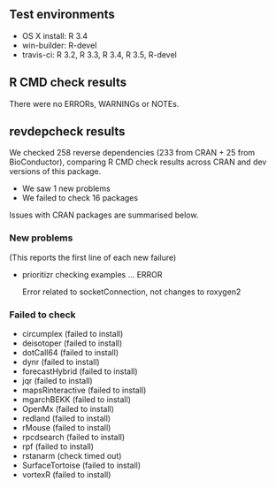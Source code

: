 ## Test environments
* OS X install: R 3.4
* win-builder: R-devel
* travis-ci: R 3.2, R 3.3, R 3.4, R 3.5, R-devel

## R CMD check results
There were no ERRORs, WARNINGs or NOTEs.

## revdepcheck results

We checked 258 reverse dependencies (233 from CRAN + 25 from BioConductor), comparing R CMD check results across CRAN and dev versions of this package.

 * We saw 1 new problems
 * We failed to check 16 packages

Issues with CRAN packages are summarised below.

### New problems
(This reports the first line of each new failure)

* prioritizr
  checking examples ... ERROR
  
  Error related to socketConnection, not changes to roxygen2

### Failed to check

* circumplex       (failed to install)
* deisotoper       (failed to install)
* dotCall64        (failed to install)
* dynr             (failed to install)
* forecastHybrid   (failed to install)
* jqr              (failed to install)
* mapsRinteractive (failed to install)
* mgarchBEKK       (failed to install)
* OpenMx           (failed to install)
* redland          (failed to install)
* rMouse           (failed to install)
* rpcdsearch       (failed to install)
* rpf              (failed to install)
* rstanarm         (check timed out)
* SurfaceTortoise  (failed to install)
* vortexR          (failed to install)
